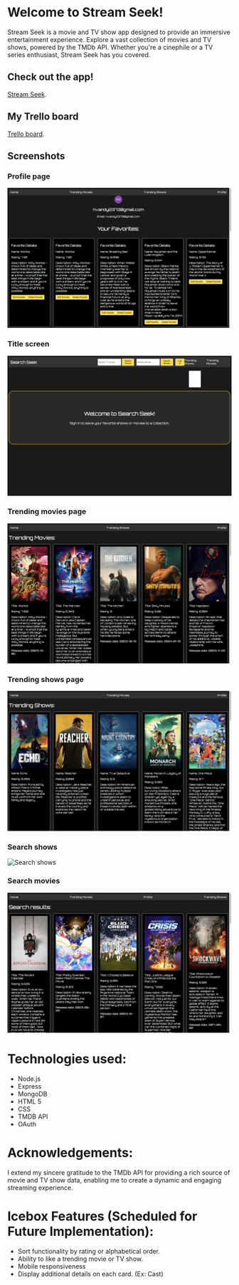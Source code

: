 # Welcome to Stream Seek!
Stream Seek is a movie and TV show app designed to provide an immersive entertainment experience. Explore a vast collection of movies and TV shows, powered by the TMDb API. Whether you're a cinephile or a TV series enthusiast, Stream Seek has you covered.

## Check out the app!
[Stream Seek](https://stream-seek-capstone-frontend-pfpu-l603o6n9d.vercel.app/).

## My Trello board
[Trello board](https://trello.com/b/AJ18sO4h/project-4).

## Screenshots
### Profile page
![Profile page](./shows-catalog-app-f/dist/assets/profile_show_page.png)

### Title screen
![Title screen](./shows-catalog-app-f/dist/assets/Title_screen.png)

### Trending movies page
![Trending movies page](./shows-catalog-app-f/dist/assets/Trending_movies_page.png)

### Trending shows page
![Trending shows page](./shows-catalog-app-f/dist/assets/Trending_shows_page.png)

### Search shows
![Search shows](./shows-catalog-app-f/dist/assets/seach_shows_results_page.png)

### Search movies
![Search movies](./shows-catalog-app-f/dist/assets/search_movies_results_page.png)

# Technologies used:
- Node.js
- Express
- MongoDB
- HTML 5 
- CSS 
- TMDB API
- OAuth

# Acknowledgements:
I extend my sincere gratitude to the TMDb API for providing a rich source of movie and TV show data, enabling me to create a dynamic and engaging streaming experience.

# Icebox Features (Scheduled for Future Implementation):
- Sort functionality by rating or alphabetical order.
- Ability to like a trending movie or TV show.
- Mobile responsiveness
- Display additional details on each card. (Ex: Cast)

